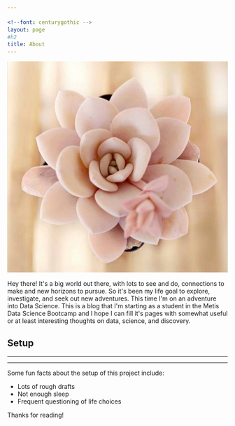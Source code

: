 ```yaml
---
 
<!--font: centurygothic -->
layout: page
#h2
title: About
---
```


![alt text](/pics/about.jpg)

<p class="message">
  Hey there! It's a big world out there, with lots to see and do, connections to make and new horizons to pursue.  So it's been my life goal to explore, investigate, and seek out new adventures.  This time I'm on an adventure into Data Science.  This is a blog that I'm starting as a student in the Metis Data Science Bootcamp and I hope I can fill it's pages with somewhat useful or at least interesting thoughts on data, science, and discovery.  
</p>


## Setup
--------
---

Some fun facts about the setup of this project include:

* Lots of rough drafts 
* Not enough sleep
* Frequent questioning of life choices



Thanks for reading!
